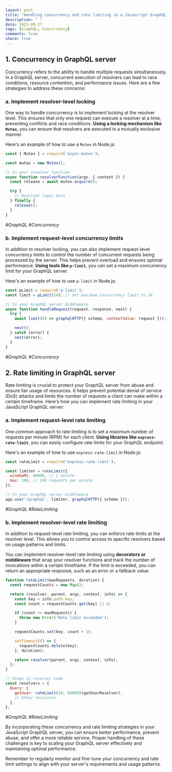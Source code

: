 ```yaml
---
layout: post
title: "Handling concurrency and rate limiting in a Javascript GraphQL server"
description: " "
date: 2023-09-27
tags: [GraphQL, Concurrency]
comments: true
share: true
---
```


## 1. Concurrency in GraphQL server

Concurrency refers to the ability to handle multiple requests simultaneously. In a GraphQL server, concurrent execution of resolvers can lead to race conditions, resource contention, and performance issues. Here are a few strategies to address these concerns:

### a. Implement resolver-level locking

One way to handle concurrency is to implement locking at the resolver level. This ensures that only one request can execute a resolver at a time, preventing conflicts and race conditions. **Using a locking mechanism like `Mutex`**, you can ensure that resolvers are executed in a mutually exclusive manner.

Here's an example of how to use a `Mutex` in Node.js:

```javascript
const { Mutex } = require('async-mutex');

const mutex = new Mutex();

// In your resolver function
async function resolverFunction(args, { context }) {
  const release = await mutex.acquire();

  try {
    // Resolver logic here
  } finally {
    release();
  }
}
```
*#GraphQL #Concurrency*

### b. Implement request-level concurrency limits

In addition to resolver locking, you can also implement request-level concurrency limits to control the number of concurrent requests being processed by the server. This helps prevent overload and ensures optimal performance. **Using tools like `p-limit`**, you can set a maximum concurrency limit for your GraphQL server.

Here's an example of how to use `p-limit` in Node.js:

```javascript
const pLimit = require('p-limit');
const limit = pLimit(10); // Set maximum concurrency limit to 10

// In your GraphQL server middleware
async function handleRequest(request, response, next) {
  try {
    await limit(() => graphqlHTTP({ schema, contextValue: request }));

    next();
  } catch (error) {
    next(error);
  }
}
```
*#GraphQL #Concurrency*

## 2. Rate limiting in GraphQL server

Rate limiting is crucial to protect your GraphQL server from abuse and ensure fair usage of resources. It helps prevent potential denial of service (DoS) attacks and limits the number of requests a client can make within a certain timeframe. Here's how you can implement rate limiting in your JavaScript GraphQL server:

### a. Implement request-level rate limiting

One common approach to rate limiting is to set a maximum number of requests per minute (RPM) for each client. **Using libraries like `express-rate-limit`**, you can easily configure rate limits for your GraphQL endpoint.

Here's an example of how to use `express-rate-limit` in Node.js:

```javascript
const rateLimit = require('express-rate-limit');

const limiter = rateLimit({
  windowMs: 60000, // 1 minute
  max: 100, // 100 requests per minute
});

// In your GraphQL server middleware
app.use('/graphql', limiter, graphqlHTTP({ schema }));
```
*#GraphQL #RateLimiting*

### b. Implement resolver-level rate limiting

In addition to request-level rate limiting, you can enforce rate limits at the resolver level. This allows you to control access to specific resolvers based on usage patterns and limits.

You can implement resolver-level rate limiting using **decorators or middleware** that wrap your resolver functions and track the number of invocations within a certain timeframe. If the limit is exceeded, you can return an appropriate response, such as an error or a fallback value.

```javascript
function rateLimit(maxRequests, duration) {
  const requestCounts = new Map();

  return (resolver, parent, args, context, info) => {
    const key = info.path.key;
    const count = requestCounts.get(key) || 0;

    if (count >= maxRequests) {
      throw new Error('Rate limit exceeded');
    }

    requestCounts.set(key, count + 1);

    setTimeout(() => {
      requestCounts.delete(key);
    }, duration);

    return resolver(parent, args, context, info);
  };
}

// Usage in resolver code
const resolvers = {
  Query: {
    getUser: rateLimit(10, 60000)(getUserResolver),
    // Other resolvers
  },
};
```
*#GraphQL #RateLimiting*

By incorporating these concurrency and rate limiting strategies in your JavaScript GraphQL server, you can ensure better performance, prevent abuse, and offer a more reliable service. Proper handling of these challenges is key to scaling your GraphQL server effectively and maintaining optimal performance.

Remember to regularly monitor and fine-tune your concurrency and rate limit settings to align with your server's requirements and usage patterns.